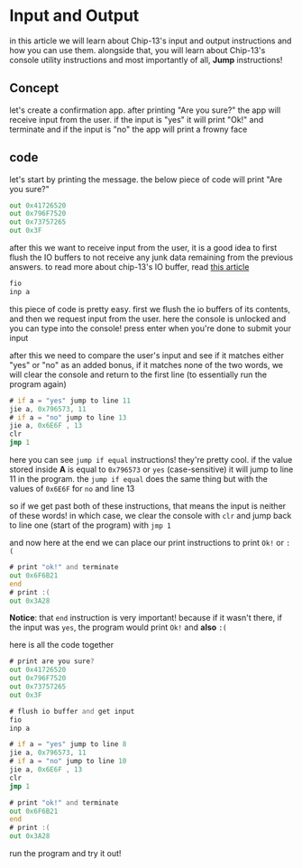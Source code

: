 ﻿# Input and Output

in this article we will learn about Chip-13's input and output instructions and
how you can use them. alongside that, you will learn about Chip-13's console 
utility instructions and most importantly of all, **Jump** instructions!

## Concept
let's create a confirmation app. after printing "Are you sure?" the app will
receive input from the user. if the input is "yes" it will print "Ok!" and 
terminate and if the input is "no" the app will print a frowny face

## code

let's start by printing the message. the below piece of code will print "Are you sure?"

```asm
out 0x41726520 
out 0x796F7520
out 0x73757265
out 0x3F 
```
after this we want to receive input from the user, it is a good idea to first flush
the IO buffers to not receive any junk data remaining from the previous answers.
to read more about chip-13's IO buffer, read [this article](../Tutorials/Console%20and%20IO.md)

```asm
fio
inp a
```
this piece of code is pretty easy. first we flush the io buffers of its contents,
and then we request input from the user. here the console is unlocked and you 
can type into the console! press enter when you're done to submit your input

after this we need to compare the user's input and see if it matches either "yes"
or "no" as an added bonus, if it matches none of the two words, we will clear the
console and return to the first line (to essentially run the program again)

```asm
# if a = "yes" jump to line 11
jie a, 0x796573, 11
# if a = "no" jump to line 13
jie a, 0x6E6F , 13
clr
jmp 1
```
here you can see `jump if equal` instructions! they're pretty cool. if the value
stored inside **A** is equal to `0x796573` or `yes` (case-sensitive) it will jump
to line 11 in the program.
the `jump if equal` does the same thing but with the values of `0x6E6F` for `no`
and line 13

so if we get past both of these instructions, that means the input is neither of 
these words! in which case, we clear the console with `clr` and jump back to line one
(start of the program) with `jmp 1`

and now here at the end we can place our print instructions to print `Ok!` or `:(`

```asm
# print "ok!" and terminate
out 0x6F6B21 
end
# print :(
out 0x3A28
```

**Notice**: that `end` instruction is very important! because if it wasn't there,
if the input was `yes`, the program would print `Ok!` and **also** `:(`

here is all the code together

```asm
# print are you sure?
out 0x41726520 
out 0x796F7520
out 0x73757265
out 0x3F 

# flush io buffer and get input
fio
inp a

# if a = "yes" jump to line 8
jie a, 0x796573, 11
# if a = "no" jump to line 10
jie a, 0x6E6F , 13
clr
jmp 1

# print "ok!" and terminate
out 0x6F6B21 
end
# print :(
out 0x3A28
```

run the program and try it out!